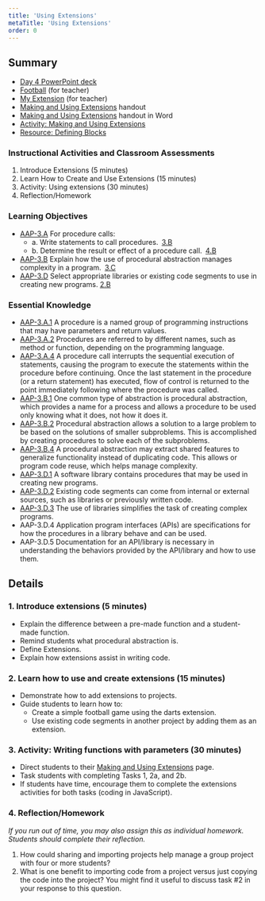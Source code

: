 ```yaml
---
title: 'Using Extensions'
metaTitle: 'Using Extensions'
order: 0
---
```


## Summary

* [Day 4 PowerPoint deck]()
* [Football]() (for teacher)
* [My Extension]() (for teacher)
* [Making and Using Extensions]() handout
* [Making and Using Extensions]() handout in Word
* [Activity: Making and Using Extensions]()
* [Resource: Defining Blocks]()

### Instructional Activities and Classroom Assessments

1. Introduce Extensions (5 minutes)
2. Learn How to Create and Use Extensions (15 minutes)
3. Activity: Using extensions (30 minutes)
4. Reflection/Homework

### Learning Objectives 

* [AAP-3.A]() For procedure calls:
    * a. Write statements to call procedures. [3.B]()
    * b. Determine the result or effect of a procedure call. [4.B]()
* [AAP-3.B]() Explain how the use of procedural abstraction manages complexity in a program. [3.C]()
* [AAP-3.D]() Select appropriate libraries or existing code segments to use in creating new programs. [2.B]()

### Essential Knowledge

* [AAP-3.A.1]() A procedure is a named group of programming instructions that may have parameters and return values.
* [AAP-3.A.2]() Procedures are referred to by different names, such as method or function, depending on the programming language. 
* [AAP-3.A.4]() A procedure call interrupts the sequential execution of statements, causing the program to execute the statements within the procedure before continuing. Once the last statement in the procedure (or a return statement) has executed, flow of control is returned to the point immediately following where the procedure was called.
* [AAP-3.B.1]() One common type of abstraction is procedural abstraction, which provides a name for a process and allows a procedure to be used only knowing what it does, not how it does it.
* [AAP-3.B.2]() Procedural abstraction allows a solution to a large problem to be based on the solutions of smaller subproblems. This is accomplished by creating procedures to solve each of the subproblems.
* [AAP-3.B.4]() A procedural abstraction may extract shared features to generalize functionality instead of duplicating code. This allows or program code reuse, which helps manage complexity.
* [AAP-3.D.1]() A software library contains procedures that may be used in creating new programs.
* [AAP-3.D.2]() Existing code segments can come from internal or external sources, such as libraries or previously written code.
* [AAP-3.D.3]() The use of libraries simplifies the task of creating complex programs.
* AAP-3.D.4 Application program interfaces (APIs) are specifications for how the procedures in a library behave and can be used.
* AAP-3.D.5 Documentation for an API/library is necessary in understanding the behaviors provided by the API/library and how to use them.

## Details

### 1. Introduce extensions (5 minutes) 

* Explain the difference between a pre-made function and a student-made function.
* Remind students what procedural abstraction is.
* Define Extensions.
* Explain how extensions assist in writing code.

### 2. Learn how to use and create extensions (15 minutes)

* Demonstrate how to add extensions to projects.
* Guide students to learn how to:
    * Create a simple football game using the darts extension.
    * Use existing code segments in another project by adding them as an extension.

### 3. Activity: Writing functions with parameters (30 minutes)

* Direct students to their [Making and Using Extensions]() page.
* Task students with completing Tasks 1, 2a, and 2b.
* If students have time, encourage them to complete the extensions activities for both tasks (coding in JavaScript).

### 4. Reflection/Homework 

_If you run out of time, you may also assign this as individual homework. Students should complete their reflection._

1. How could sharing and importing projects help manage a group project with four or more students?
2. What is one benefit to importing code from a project versus just copying the code into the project? You might find it useful to discuss task #2 in your response to this question.